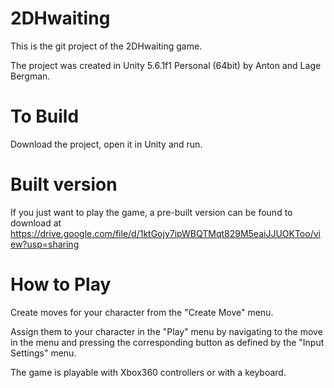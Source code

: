 # 2DHwaiting

This is the git project of the 2DHwaiting game.

The project was created in Unity 5.6.1f1 Personal (64bit) by Anton and Lage Bergman.

# To Build
Download the project, open it in Unity and run.

# Built version
If you just want to play the game, a pre-built version can be found to download at https://drive.google.com/file/d/1ktGojy7ipWBQTMqt829M5eaiJJUOKToo/view?usp=sharing

# How to Play
Create moves for your character from the "Create Move" menu. 

Assign them to your character in the "Play" menu by navigating to the move in the menu and pressing the corresponding button as defined by the "Input Settings" menu.

The game is playable with Xbox360 controllers or with a keyboard.
